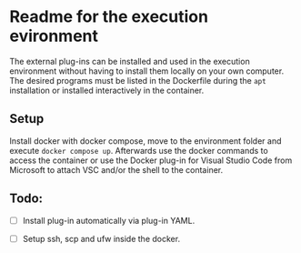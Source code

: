 # Readme for the execution evironment

The external plug-ins can be installed and used in the execution environment without having to install them locally on your own computer.
The desired programs must be listed in the Dockerfile during the ```apt``` installation or installed interactively in the container.

## Setup

Install docker with docker compose, move to the environment folder and execute ```docker compose up```.
Afterwards use the docker commands to access the container or use the Docker plug-in for Visual Studio Code from Microsoft to attach VSC and/or the shell to the container.

## Todo:
- [ ] Install plug-in automatically via plug-in YAML.
- [ ] Setup ssh, scp and ufw inside the docker.

